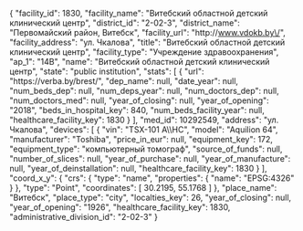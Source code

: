 {
    "facility_id": 1830,
    "facility_name": "Витебский областной детский клинический центр",
    "district_id": "2-02-3",
    "district_name": "Первомайский район, Витебск",
    "facility_url": "http:\/\/www.vdokb.by\/",
    "facility_address": "ул. Чкалова",
    "title": "Витебский областной детский клинический центр",
    "facility_type": "Учреждение здравоохранения",
    "ap_1": "14В",
    "name": "Витебский областной детский клинический центр",
    "state": "public institution",
    "stats": [
        {
            "url": "https:\/\/verba.by\/brest\/",
            "dep_name": null,
            "date_year": null,
            "num_beds_dep": null,
            "num_deps_year": null,
            "num_doctors_dep": null,
            "num_doctors_med": null,
            "year_of_closing": null,
            "year_of_opening": "2018",
            "beds_in_hospital_key": 840,
            "num_beds_facility_year": null,
            "healthcare_facility_key": 1830
        }
    ],
    "med_id": 10292549,
    "address": "ул. Чкалова",
    "devices": [
        {
            "vin": "TSX-101 A\\\\HC",
            "model": "Aquilion 64",
            "manufacturer": "Toshiba",
            "price_in_eur": null,
            "equipment_key": 172,
            "equipment_type": "компьютерный томограф",
            "source_of_funds": null,
            "number_of_slices": null,
            "year_of_purchase": null,
            "year_of_manufacture": null,
            "year_of_deinstallation": null,
            "healthcare_facility_key": 1830
        }
    ],
    "coord_x_y": {
        "crs": {
            "type": "name",
            "properties": {
                "name": "EPSG:4326"
            }
        },
        "type": "Point",
        "coordinates": [
            30.2195,
            55.1768
        ]
    },
    "place_name": "Витебск",
    "place_type": "city",
    "localties_key": 26,
    "year_of_closing": null,
    "year_of_opening": "1926",
    "healthcare_facility_key": 1830,
    "administrative_division_id": "2-02-3"
}